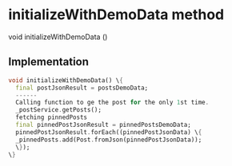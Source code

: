 


# initializeWithDemoData method








void initializeWithDemoData
()








## Implementation

```dart
void initializeWithDemoData() \{
  final postJsonResult = postsDemoData;
  ------
  Calling function to ge the post for the only 1st time.
  _postService.getPosts();
  fetching pinnedPosts
  final pinnedPostJsonResult = pinnedPostsDemoData;
  pinnedPostJsonResult.forEach((pinnedPostJsonData) \{
  _pinnedPosts.add(Post.fromJson(pinnedPostJsonData));
  \});
\}
```







